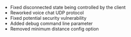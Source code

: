 - Fixed disconnected state being controlled by the client
- Reworked voice chat UDP protocol
- Fixed potential security vulnerability
- Added debug command line parameter
- Removed minimum distance config option